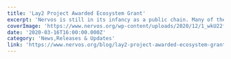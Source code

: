 ```yaml
---
title: 'Lay2 Project Awarded Ecosystem Grant'
excerpt: 'Nervos is still in its infancy as a public chain. Many of the grant projects that have joined our ecosystem so far are actively building the infrastructure to facilitate growth and developer on-boardi'
coverImage: 'https://www.nervos.org/wp-content/uploads/2020/12/1_wkU22fNobvvNQBO63Z6jNg.jpeg'
date: '2020-03-16T16:00:00.000Z'
category: 'News,Releases & Updates'
link: 'https://www.nervos.org/blog/lay2-project-awarded-ecosystem-grant'
---
```


